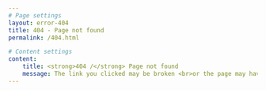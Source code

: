 ```yaml
---
# Page settings
layout: error-404
title: 404 - Page not found
permalink: /404.html

# Content settings
content:
    title: <strong>404 /</strong> Page not found
    message: The link you clicked may be broken <br>or the page may have been removed.
---
```

